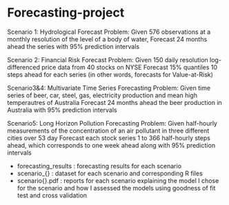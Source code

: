 # Forecasting-project

Scenario 1: Hydrological Forecast
Problem:  Given 576 observations at a monthly resolution of the level of a body of water,
          Forecast 24 months ahead the series with 95% prediction intervals

Scenario 2: Financial Risk Forecast
Problem:  Given 150 daily resolution log-differenced price data from 40 stocks on NYSE
          Forecast 15% quantiles 10 steps ahead for each series (in other words, forecasts
          for Value-at-Risk)

Scenario3&4: Multivariate Time Series Forecasting
Problem:  Given time series of beer, car, steel, gas, electricity production and mean high
          temperautres of Australia
          Forecast 24 months ahead the beer production in Australia with 95% prediction intervals

Scenario5: Long Horizon Pollution Forecasting
Problem:  Given half-hourly measurements of the concentration of an air pollutant in three
          different cities over 53 day
          Forecast each stock series 1 to 366 half-hourly steps ahead, which corresponds to 
          one week ahead along with 95% prediction intervals
          

- forecasting_results : forecasting results for each scenario
- scenario_{} : dataset for each scenario and corresponding R files
- scenario{}.pdf : reports for each scenario explaining the model I chose for the scenario and how I assessed the models using goodness of 
                    fit test and cross validation

